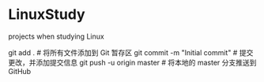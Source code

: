 # LinuxStudy
projects when studying Linux

git add .  # 将所有文件添加到 Git 暂存区
git commit -m "Initial commit"  # 提交更改，并添加提交信息
git push -u origin master  # 将本地的 master 分支推送到 GitHub

